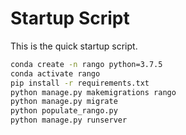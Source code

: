 # Startup Script

This is the quick startup script.

```sh
conda create -n rango python=3.7.5
conda activate rango
pip install -r requirements.txt
python manage.py makemigrations rango
python manage.py migrate
python populate_rango.py
python manage.py runserver
```
